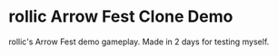 # rollic Arrow Fest Clone Demo
 rollic's Arrow Fest demo gameplay. Made in 2 days for testing myself.
